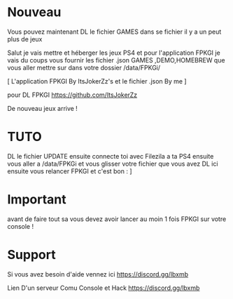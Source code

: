 # Nouveau 

Vous pouvez maintenant DL le fichier GAMES dans se fichier il y a un peut plus de jeux 

Salut je vais mettre et héberger les jeux PS4 et pour l'application FPKGI je vais du coups vous fournir les fichier .json GAMES ,DEMO,HOMEBREW que vous aller mettre sur dans votre dossier /data/FPKGi/  

[ L'application FPKGI By ItsJokerZz's et le fichier .json By me ]

pour DL FPKGI https://github.com/ItsJokerZz

De nouveau jeux arrive !

# TUTO
DL le fichier UPDATE ensuite connecte toi avec Filezila a ta PS4 ensuite vous aller a /data/FPKGi et vous glisser votre fichier que vous avez DL ici ensuite vous relancer FPKGI et c'est bon : ]

# Important 

avant de faire tout sa vous devez avoir lancer au moin 1 fois FPKGI sur votre console !

# Support 

Si vous avez besoin d'aide  vennez ici https://discord.gg/lbxmb 

Lien D'un serveur Comu Console et Hack https://discord.gg/lbxmb
